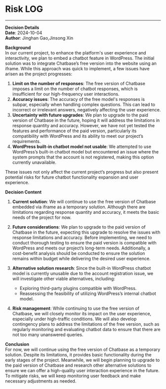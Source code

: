 
# Risk LOG 
---

**Decision Details**  
**Date**: 2024-10-04  
**Author**: Jinghan Gao,Jinsong Xin 

**Background**  
In our current project, to enhance the platform's user experience and interactivity, we plan to embed a chatbot feature in WordPress. The initial solution was to integrate Chatbase’s free version into the website using an iframe. While this approach was quick to implement, a few issues have arisen as the project progresses:

1. **Limit on the number of responses**: The free version of Chatbase imposes a limit on the number of chatbot responses, which is insufficient for our high-frequency user interactions.
2. **Accuracy issues**: The accuracy of the free model's responses is subpar, especially when handling complex questions. This can lead to incorrect or irrelevant answers, negatively affecting the user experience.
3. **Uncertainty with future upgrades**: We plan to upgrade to the paid version of Chatbase in the future, hoping it will address the limitations in response quantity and accuracy. However, we have not yet tested the features and performance of the paid version, particularly its compatibility with WordPress and its ability to meet our project’s requirements.
4. **WordPress built-in chatbot model not usable**: We attempted to use WordPress’s built-in chatbot model but encountered an issue where the system prompts that the account is not registered, making this option currently unavailable.

These issues not only affect the current project’s progress but also present potential risks for future chatbot functionality expansion and user experience.

**Decision Content**  
1. **Current solution**: We will continue to use the free version of Chatbase embedded via iframe as a temporary solution. Although there are limitations regarding response quantity and accuracy, it meets the basic needs of the project for now.
   
2. **Future considerations**: We plan to upgrade to the paid version of Chatbase in the future, expecting this upgrade to resolve the issues with response limitations and accuracy. Before implementing, we need to conduct thorough testing to ensure the paid version is compatible with WordPress and meets our project’s long-term needs. Additionally, a cost-benefit analysis should be conducted to ensure the solution remains within budget while delivering the desired user experience.

3. **Alternative solution research**: Since the built-in WordPress chatbot model is currently unusable due to the account registration issue, we will investigate other viable alternatives, including:
   - Exploring third-party plugins compatible with WordPress.
   - Reassessing the feasibility of utilizing WordPress’s internal chatbot model.

4. **Risk management**: While continuing to use the free version of Chatbase, we will closely monitor its impact on the user experience, especially under high-traffic conditions. We will also develop contingency plans to address the limitations of the free version, such as regularly monitoring and evaluating chatbot data to ensure that there are not too many unanswered queries.

**Conclusion**  
For now, we will continue using the free version of Chatbase as a temporary solution. Despite its limitations, it provides basic functionality during the early stages of the project. Meanwhile, we will begin planning to upgrade to the paid version of Chatbase and research other alternative solutions to ensure we can offer a high-quality user interaction experience in the future. To mitigate risks, we will keep monitoring user feedback and make necessary adjustments as needed.
